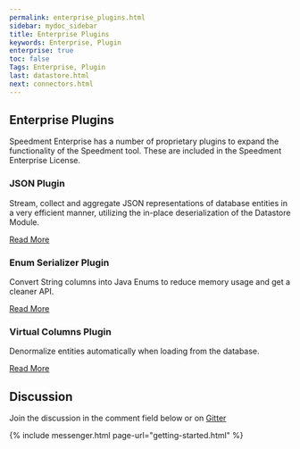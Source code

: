 ```yaml
---
permalink: enterprise_plugins.html
sidebar: mydoc_sidebar
title: Enterprise Plugins
keywords: Enterprise, Plugin
enterprise: true
toc: false
Tags: Enterprise, Plugin
last: datastore.html
next: connectors.html
---
```


## Enterprise Plugins
Speedment Enterprise has a number of proprietary plugins to expand the functionality of the Speedment tool. These are included in the Speedment Enterprise License.

### JSON Plugin
Stream, collect and aggregate JSON representations of database entities in a very efficient manner, utilizing the in-place deserialization of the Datastore Module.

[Read More](enterprise_json#top)

### Enum Serializer Plugin
Convert String columns into Java Enums to reduce memory usage and get a cleaner API.

[Read More](enterprise_enums#top)

### Virtual Columns Plugin
Denormalize entities automatically when loading from the database.

[Read More](enterprise_virtualcolumns#top)

## Discussion
Join the discussion in the comment field below or on [Gitter](https://gitter.im/speedment/speedment)

{% include messenger.html page-url="getting-started.html" %}
